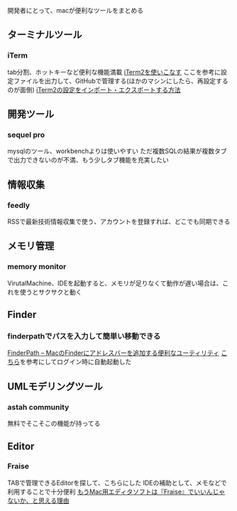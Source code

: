 開発者にとって、macが便利なツールをまとめる

## ターミナルツール
### iTerm
tab分割、ホットキーなど便利な機能満載
[iTerm2を使いこなす](http://neko-mac.blogspot.com/2015/02/iterm2.html)
ここを参考に設定ファイルを出力して、GitHubで管理する(ほかのマシンにしたら、再設定するのが面倒)
[iTerm2の設定をインポート・エクスポートする方法](http://qiita.com/reoring/items/a0f3d6186efd11c87f1b)


## 開発ツール
### sequel pro
mysqlのツール、workbenchよりは使いやすい
ただ複数SQLの結果が複数タブで出力できないのが不満、もう少しタブ機能を充実したい

## 情報収集
### feedly
RSSで最新技術情報収集で使う、アカウントを登録すれば、どこでも同期できる



## メモリ管理
### memory monitor
VirutalMachine、IDEを起動すると、メモリが足りなくて動作が遅い場合は、これを使うとサクサクと動く

## Finder
### finderpathでパスを入力して簡単い移動できる
[FinderPath – MacのFinderにアドレスバーを追加する便利なユーティリティ](http://www.softantenna.com/wp/mac/finder-path/)
[こちら](http://pc-karuma.net/mac-app-startup/)を参考にしてログイン時に自動起動した

## UMLモデリングツール
### astah community
無料でそこそこの機能が持ってる

## Editor
### Fraise
TABで管理できるEditorを探して、こちらにした
IDEの補助として、メモなどで利用することで十分便利
[もうMac用エディタソフトは『Fraise』でいいんじゃないか、と思える理由](http://blog.rimikcolor.com/archives/1766)

